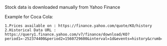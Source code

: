 Stock data is downloaded manually from Yahoo Finance

Example for Coca Cola:

    1.Prices available on : https://finance.yahoo.com/quote/KO/history
    2.Historical Data URL :  https://query1.finance.yahoo.com/v7/finance/download/KO?period1=-252374400&period2=1560729600&interval=1d&events=history&crumb=nbF0VMFj5xe